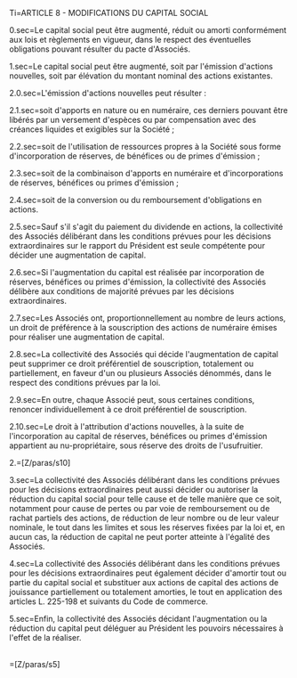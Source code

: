 Ti=ARTICLE 8 - MODIFICATIONS DU CAPITAL SOCIAL<br>

0.sec=Le capital social peut être augmenté, réduit ou amorti conformément aux lois et règlements en vigueur, dans le respect des éventuelles obligations pouvant résulter du pacte d'Associés.

1.sec=Le capital social peut être augmenté, soit par l'émission d'actions nouvelles, soit par élévation du montant nominal des actions existantes.

2.0.sec=L'émission d'actions nouvelles peut résulter :

2.1.sec=soit d'apports en nature ou en numéraire, ces derniers pouvant être libérés par un versement d'espèces ou par compensation avec des créances liquides et exigibles sur la Société ;

2.2.sec=soit de l'utilisation de ressources propres à la Société sous forme d'incorporation de réserves, de bénéfices ou de primes d'émission ;

2.3.sec=soit de la combinaison d'apports en numéraire et d'incorporations de réserves, bénéfices ou primes d'émission ;

2.4.sec=soit de la conversion ou du remboursement d'obligations en actions.

2.5.sec=Sauf s'il s'agit du paiement du dividende en actions, la collectivité des Associés délibérant dans les conditions prévues pour les décisions extraordinaires sur le rapport du Président est seule compétente pour décider une augmentation de capital.

2.6.sec=Si l'augmentation du capital est réalisée par incorporation de réserves, bénéfices ou primes d'émission, la collectivité des Associés délibère aux conditions de majorité prévues par les décisions extraordinaires.

2.7.sec=Les Associés ont, proportionnellement au nombre de leurs actions, un droit de préférence à la souscription des actions de numéraire émises pour réaliser une augmentation de capital.

2.8.sec=La collectivité des Associés qui décide l'augmentation de capital peut supprimer ce droit préférentiel de souscription, totalement ou partiellement, en faveur d'un ou plusieurs Associés dénommés, dans le respect des conditions prévues par la loi.

2.9.sec=En outre, chaque Associé peut, sous certaines conditions, renoncer individuellement à ce droit préférentiel de souscription.

2.10.sec=Le droit à l'attribution d'actions nouvelles, à la suite de l'incorporation au capital de réserves, bénéfices ou primes d'émission appartient au nu-propriétaire, sous réserve des droits de l'usufruitier.

2.=[Z/paras/s10]

3.sec=La collectivité des Associés délibérant dans les conditions prévues pour les décisions extraordinaires peut aussi décider ou autoriser la réduction du capital social pour telle cause et de telle manière que ce soit, notamment pour cause de pertes ou par voie de remboursement ou de rachat partiels des actions, de réduction de leur nombre ou de leur valeur nominale, le tout dans les limites et sous les réserves fixées par la loi et, en aucun cas, la réduction de capital ne peut porter atteinte à l'égalité des Associés.

4.sec=La collectivité des Associés délibérant dans les conditions prévues pour les décisions extraordinaires peut également décider d'amortir tout ou partie du capital social et substituer aux actions de capital des actions de jouissance partiellement ou totalement amorties, le tout en application des articles L. 225-198 et suivants du Code de commerce.

5.sec=Enfin, la collectivité des Associés décidant l'augmentation ou la réduction du capital peut déléguer au Président les pouvoirs nécessaires à l'effet de la réaliser.<br><br>

=[Z/paras/s5]